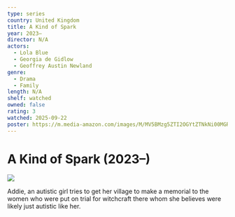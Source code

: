 ```yaml
---
type: series
country: United Kingdom
title: A Kind of Spark
year: 2023–
director: N/A
actors:
  - Lola Blue
  - Georgia de Gidlow
  - Geoffrey Austin Newland
genre:
  - Drama
  - Family
length: N/A
shelf: watched
owned: false
rating: 3
watched: 2025-09-22
poster: https://m.media-amazon.com/images/M/MV5BMzg5ZTI2OGYtZTNkNi00MGRkLTlmOTItNzhmMWI5N2RkNjQ2XkEyXkFqcGc@._V1_SX300.jpg
---
```


# A Kind of Spark (2023–)

![](https://m.media-amazon.com/images/M/MV5BMzg5ZTI2OGYtZTNkNi00MGRkLTlmOTItNzhmMWI5N2RkNjQ2XkEyXkFqcGc@._V1_SX300.jpg)

Addie, an autistic girl tries to get her village to make a memorial to the women who were put on trial for witchcraft there whom she believes were likely just autistic like her.